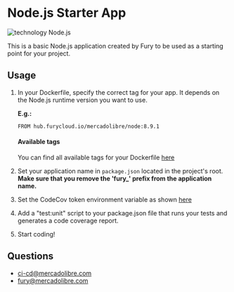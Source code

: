 # Node.js Starter App

![technology Node.js](https://img.shields.io/badge/technology-node-green.svg)

This is a basic Node.js application created by Fury to be used as a starting point for your project.

## Usage

1. In your Dockerfile, specify the correct tag for your app. It depends on the Node.js runtime version you want to use.

   **E.g.:**

   `FROM hub.furycloud.io/mercadolibre/node:8.9.1`

   #### Available tags

   You can find all available tags for your Dockerfile [here](https://github.com/mercadolibre/fury-docker_images/blob/master/node/README.md#available-tags)

2. Set your application name in `package.json` located in the project's root. **Make sure that you remove the 'fury_' prefix from the application name.**

3. Set the CodeCov token environment variable as shown [here](https://github.com/mercadolibre/fury-docker_images/blob/master/node/README.md#codecov)

4. Add a "test:unit" script to your package.json file that runs your tests and generates a code coverage report.

5. Start coding!

## Questions

* [ci-cd@mercadolibre.com](ci-cd@mercadolibre.com)
* [fury@mercadolibre.com](fury@mercadolibre.com)